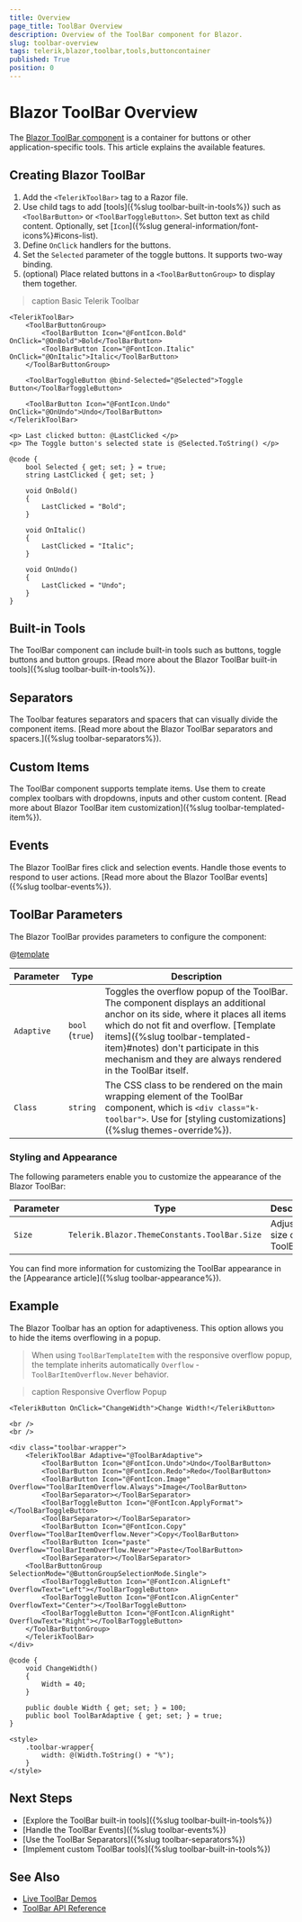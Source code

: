 ```yaml
---
title: Overview
page_title: ToolBar Overview
description: Overview of the ToolBar component for Blazor.
slug: toolbar-overview
tags: telerik,blazor,toolbar,tools,buttoncontainer
published: True
position: 0
---
```


# Blazor ToolBar Overview

The <a href = "https://www.telerik.com/blazor-ui/toolbar" target="_blank">Blazor ToolBar component</a> is a container for buttons or other application-specific tools. This article explains the available features.

## Creating Blazor ToolBar

1. Add the `<TelerikToolBar>` tag to a Razor file.
2. Use child tags to add [tools]({%slug toolbar-built-in-tools%}) such as `<ToolBarButton>` or `<ToolBarToggleButton>`. Set button text as child content. Optionally, set [`Icon`]({%slug general-information/font-icons%}#icons-list).
3. Define `OnClick` handlers for the buttons.
4. Set the `Selected` parameter of the toggle buttons. It supports two-way binding.
5. (optional) Place related buttons in a `<ToolBarButtonGroup>` to display them together.

>caption Basic Telerik Toolbar

````CSHTML
<TelerikToolBar>
    <ToolBarButtonGroup>
        <ToolBarButton Icon="@FontIcon.Bold" OnClick="@OnBold">Bold</ToolBarButton>
        <ToolBarButton Icon="@FontIcon.Italic" OnClick="@OnItalic">Italic</ToolBarButton>
    </ToolBarButtonGroup>

    <ToolBarToggleButton @bind-Selected="@Selected">Toggle Button</ToolBarToggleButton>

    <ToolBarButton Icon="@FontIcon.Undo" OnClick="@OnUndo">Undo</ToolBarButton>
</TelerikToolBar>

<p> Last clicked button: @LastClicked </p>
<p> The Toggle button's selected state is @Selected.ToString() </p>

@code {
    bool Selected { get; set; } = true;
    string LastClicked { get; set; }

    void OnBold()
    {
        LastClicked = "Bold";
    }

    void OnItalic()
    {
        LastClicked = "Italic";
    }

    void OnUndo()
    {
        LastClicked = "Undo";
    }
}
````

## Built-in Tools

The ToolBar component can include built-in tools such as buttons, toggle buttons and button groups. [Read more about the Blazor ToolBar built-in tools]({%slug toolbar-built-in-tools%}).

## Separators

The Toolbar features separators and spacers that can visually divide the component items. [Read more about the Blazor ToolBar separators and spacers.]({%slug toolbar-separators%}).

## Custom Items

The ToolBar component supports template items. Use them to create complex toolbars with dropdowns, inputs and other custom content. [Read more about Blazor ToolBar item customization]({%slug toolbar-templated-item%}).

## Events

The Blazor ToolBar fires click and selection events. Handle those events to respond to user actions. [Read more about the Blazor ToolBar events]({%slug toolbar-events%}).

## ToolBar Parameters

The Blazor ToolBar provides parameters to configure the component:

@[template](/_contentTemplates/common/parameters-table-styles.md#table-layout)

| Parameter | Type | Description |
| ----------- | ----------- | ----------- |
| `Adaptive ` | `bool` <br /> (`true`) | Toggles the overflow popup of the ToolBar. The component displays an additional anchor on its side, where it places all items which do not fit and overflow. [Template items]({%slug toolbar-templated-item}#notes) don't participate in this mechanism and they are always rendered in the ToolBar itself. |
| `Class` | `string` | The CSS class to be rendered on the main wrapping element of the ToolBar component, which is `<div class="k-toolbar">`. Use for [styling customizations]({%slug themes-override%}). |

### Styling and Appearance

The following parameters enable you to customize the appearance of the Blazor ToolBar:

| Parameter | Type | Description |
| --- | --- | --- |
| `Size` | `Telerik.Blazor.ThemeConstants.ToolBar.Size` | Adjust the size of the ToolBar |

You can find more information for customizing the ToolBar appearance in the [Appearance article]({%slug toolbar-appearance%}).

## Example

The Blazor Toolbar has an option for adaptiveness. This option allows you to hide the items overflowing in a popup.

>When using `ToolBarTemplateItem` with the responsive overflow popup, the template inherits automatically `Overflow` - `ToolBarItemOverflow.Never` behavior.

>caption Responsive Overflow Popup

````CSHTML
<TelerikButton OnClick="ChangeWidth">Change Width!</TelerikButton>

<br />
<br />

<div class="toolbar-wrapper">    
    <TelerikToolBar Adaptive="@ToolBarAdaptive">
        <ToolBarButton Icon="@FontIcon.Undo">Undo</ToolBarButton>
        <ToolBarButton Icon="@FontIcon.Redo">Redo</ToolBarButton>
        <ToolBarButton Icon="@FontIcon.Image" Overflow="ToolBarItemOverflow.Always">Image</ToolBarButton>
        <ToolBarSeparator></ToolBarSeparator>
        <ToolBarToggleButton Icon="@FontIcon.ApplyFormat"></ToolBarToggleButton>
        <ToolBarSeparator></ToolBarSeparator>
        <ToolBarButton Icon="@FontIcon.Copy" Overflow="ToolBarItemOverflow.Never">Copy</ToolBarButton>
        <ToolBarButton Icon="paste" Overflow="ToolBarItemOverflow.Never">Paste</ToolBarButton>
        <ToolBarSeparator></ToolBarSeparator>
    <ToolBarButtonGroup SelectionMode="@ButtonGroupSelectionMode.Single">
        <ToolBarToggleButton Icon="@FontIcon.AlignLeft" OverflowText="Left"></ToolBarToggleButton>
        <ToolBarToggleButton Icon="@FontIcon.AlignCenter" OverflowText="Center"></ToolBarToggleButton>
        <ToolBarToggleButton Icon="@FontIcon.AlignRight" OverflowText="Right"></ToolBarToggleButton>
    </ToolBarButtonGroup>
    </TelerikToolBar>
</div>

@code {
    void ChangeWidth()
    {
        Width = 40;
    }

    public double Width { get; set; } = 100;
    public bool ToolBarAdaptive { get; set; } = true;
}

<style>
    .toolbar-wrapper{
        width: @(Width.ToString() + "%");
    }
</style>
````

## Next Steps

* [Explore the ToolBar built-in tools]({%slug toolbar-built-in-tools%})
* [Handle the ToolBar Events]({%slug toolbar-events%})
* [Use the ToolBar Separators]({%slug toolbar-separators%})
* [Implement custom ToolBar tools]({%slug toolbar-built-in-tools%})

## See Also

* [Live ToolBar Demos](https://demos.telerik.com/blazor-ui/toolbar/overview)
* [ToolBar API Reference](https://docs.telerik.com/blazor-ui/api/Telerik.Blazor.Components.TelerikToolBar)
